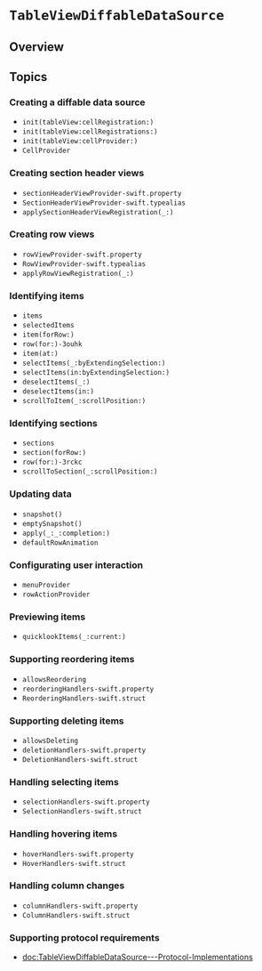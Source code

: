 # ``TableViewDiffableDataSource``

## Overview

## Topics

### Creating a diffable data source

- ``init(tableView:cellRegistration:)``
- ``init(tableView:cellRegistrations:)``
- ``init(tableView:cellProvider:)``
- ``CellProvider``

### Creating section header views

- ``sectionHeaderViewProvider-swift.property``
- ``SectionHeaderViewProvider-swift.typealias``
- ``applySectionHeaderViewRegistration(_:)``

### Creating row views

- ``rowViewProvider-swift.property``
- ``RowViewProvider-swift.typealias``
- ``applyRowViewRegistration(_:)``

### Identifying items

- ``items``
- ``selectedItems``
- ``item(forRow:)``
- ``row(for:)-3ouhk``
- ``item(at:)``
- ``selectItems(_:byExtendingSelection:)``
- ``selectItems(in:byExtendingSelection:)``
- ``deselectItems(_:)``
- ``deselectItems(in:)``
- ``scrollToItem(_:scrollPosition:)``

### Identifying sections

- ``sections``
- ``section(forRow:)``
- ``row(for:)-3rckc``
- ``scrollToSection(_:scrollPosition:)``

### Updating data

- ``snapshot()``
- ``emptySnapshot()``
- ``apply(_:_:completion:)``
- ``defaultRowAnimation``

### Configurating user interaction

- ``menuProvider``
- ``rowActionProvider``

### Previewing items

- ``quicklookItems(_:current:)``

### Supporting reordering items

- ``allowsReordering``
- ``reorderingHandlers-swift.property``
- ``ReorderingHandlers-swift.struct``

### Supporting deleting items

- ``allowsDeleting``
- ``deletionHandlers-swift.property``
- ``DeletionHandlers-swift.struct``

### Handling selecting items

- ``selectionHandlers-swift.property``
- ``SelectionHandlers-swift.struct``

### Handling hovering items

- ``hoverHandlers-swift.property``
- ``HoverHandlers-swift.struct``

### Handling column changes

- ``columnHandlers-swift.property``
- ``ColumnHandlers-swift.struct``

### Supporting protocol requirements

- <doc:TableViewDiffableDataSource---Protocol-Implementations>
